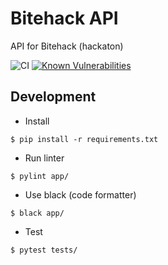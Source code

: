 # Bitehack API
API for Bitehack (hackaton)

![CI](https://github.com/marcinxkaminski/bitehack-api/workflows/CI/badge.svg?branch=master)
[![Known Vulnerabilities](https://snyk.io/test/github/marcinxkaminski/bitehack-api/badge.svg?targetFile=requirements.txt)](https://snyk.io/test/github/marcinxkaminski/bitehack-api?targetFile=requirements.txt)


## Development

  - Install
  ```
  $ pip install -r requirements.txt
  ```

  - Run linter
  ```
  $ pylint app/
  ```

  - Use black (code formatter)
  ```
  $ black app/
  ```

  - Test
  ```
  $ pytest tests/
  ```
